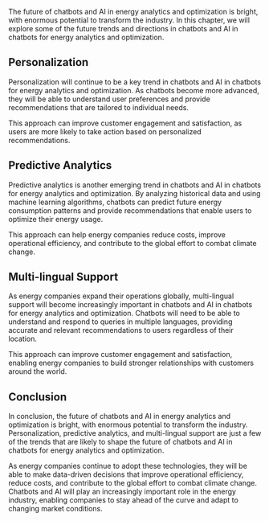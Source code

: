 
The future of chatbots and AI in energy analytics and optimization is bright, with enormous potential to transform the industry. In this chapter, we will explore some of the future trends and directions in chatbots and AI in chatbots for energy analytics and optimization.

Personalization
---------------

Personalization will continue to be a key trend in chatbots and AI in chatbots for energy analytics and optimization. As chatbots become more advanced, they will be able to understand user preferences and provide recommendations that are tailored to individual needs.

This approach can improve customer engagement and satisfaction, as users are more likely to take action based on personalized recommendations.

Predictive Analytics
--------------------

Predictive analytics is another emerging trend in chatbots and AI in chatbots for energy analytics and optimization. By analyzing historical data and using machine learning algorithms, chatbots can predict future energy consumption patterns and provide recommendations that enable users to optimize their energy usage.

This approach can help energy companies reduce costs, improve operational efficiency, and contribute to the global effort to combat climate change.

Multi-lingual Support
---------------------

As energy companies expand their operations globally, multi-lingual support will become increasingly important in chatbots and AI in chatbots for energy analytics and optimization. Chatbots will need to be able to understand and respond to queries in multiple languages, providing accurate and relevant recommendations to users regardless of their location.

This approach can improve customer engagement and satisfaction, enabling energy companies to build stronger relationships with customers around the world.

Conclusion
----------

In conclusion, the future of chatbots and AI in energy analytics and optimization is bright, with enormous potential to transform the industry. Personalization, predictive analytics, and multi-lingual support are just a few of the trends that are likely to shape the future of chatbots and AI in chatbots for energy analytics and optimization.

As energy companies continue to adopt these technologies, they will be able to make data-driven decisions that improve operational efficiency, reduce costs, and contribute to the global effort to combat climate change. Chatbots and AI will play an increasingly important role in the energy industry, enabling companies to stay ahead of the curve and adapt to changing market conditions.
